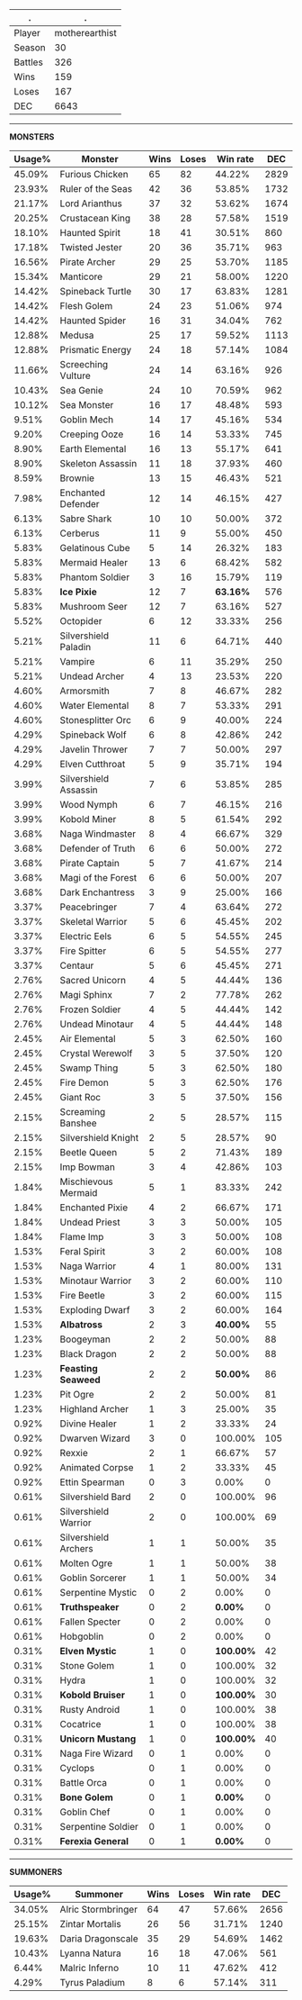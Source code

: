 .|.
|-|-
Player|motherearthist
Season|30
Battles|326
Wins|159
Loses|167
DEC|6643

---
**MONSTERS**

Usage%|Monster|Wins|Loses|Win rate|DEC|
-|-|-|-|-|-|
45.09%|Furious Chicken|65|82|44.22%|2829|
23.93%|Ruler of the Seas|42|36|53.85%|1732|
21.17%|Lord Arianthus|37|32|53.62%|1674|
20.25%|Crustacean King|38|28|57.58%|1519|
18.10%|Haunted Spirit|18|41|30.51%|860|
17.18%|Twisted Jester|20|36|35.71%|963|
16.56%|Pirate Archer|29|25|53.70%|1185|
15.34%|Manticore|29|21|58.00%|1220|
14.42%|Spineback Turtle|30|17|63.83%|1281|
14.42%|Flesh Golem|24|23|51.06%|974|
14.42%|Haunted Spider|16|31|34.04%|762|
12.88%|Medusa|25|17|59.52%|1113|
12.88%|Prismatic Energy|24|18|57.14%|1084|
11.66%|Screeching Vulture|24|14|63.16%|926|
10.43%|Sea Genie|24|10|70.59%|962|
10.12%|Sea Monster|16|17|48.48%|593|
9.51%|Goblin Mech|14|17|45.16%|534|
9.20%|Creeping Ooze|16|14|53.33%|745|
8.90%|Earth Elemental|16|13|55.17%|641|
8.90%|Skeleton Assassin|11|18|37.93%|460|
8.59%|Brownie|13|15|46.43%|521|
7.98%|Enchanted Defender|12|14|46.15%|427|
6.13%|Sabre Shark|10|10|50.00%|372|
6.13%|Cerberus|11|9|55.00%|450|
5.83%|Gelatinous Cube|5|14|26.32%|183|
5.83%|Mermaid Healer|13|6|68.42%|582|
5.83%|Phantom Soldier|3|16|15.79%|119|
5.83%|**Ice Pixie**|12|7|**63.16%**|576|
5.83%|Mushroom Seer|12|7|63.16%|527|
5.52%|Octopider|6|12|33.33%|256|
5.21%|Silvershield Paladin|11|6|64.71%|440|
5.21%|Vampire|6|11|35.29%|250|
5.21%|Undead Archer|4|13|23.53%|220|
4.60%|Armorsmith|7|8|46.67%|282|
4.60%|Water Elemental|8|7|53.33%|291|
4.60%|Stonesplitter Orc|6|9|40.00%|224|
4.29%|Spineback Wolf|6|8|42.86%|242|
4.29%|Javelin Thrower|7|7|50.00%|297|
4.29%|Elven Cutthroat|5|9|35.71%|194|
3.99%|Silvershield Assassin|7|6|53.85%|285|
3.99%|Wood Nymph|6|7|46.15%|216|
3.99%|Kobold Miner|8|5|61.54%|292|
3.68%|Naga Windmaster|8|4|66.67%|329|
3.68%|Defender of Truth|6|6|50.00%|272|
3.68%|Pirate Captain|5|7|41.67%|214|
3.68%|Magi of the Forest|6|6|50.00%|207|
3.68%|Dark Enchantress|3|9|25.00%|166|
3.37%|Peacebringer|7|4|63.64%|272|
3.37%|Skeletal Warrior|5|6|45.45%|202|
3.37%|Electric Eels|6|5|54.55%|245|
3.37%|Fire Spitter|6|5|54.55%|277|
3.37%|Centaur|5|6|45.45%|271|
2.76%|Sacred Unicorn|4|5|44.44%|136|
2.76%|Magi Sphinx|7|2|77.78%|262|
2.76%|Frozen Soldier|4|5|44.44%|142|
2.76%|Undead Minotaur|4|5|44.44%|148|
2.45%|Air Elemental|5|3|62.50%|160|
2.45%|Crystal Werewolf|3|5|37.50%|120|
2.45%|Swamp Thing|5|3|62.50%|180|
2.45%|Fire Demon|5|3|62.50%|176|
2.45%|Giant Roc|3|5|37.50%|156|
2.15%|Screaming Banshee|2|5|28.57%|115|
2.15%|Silvershield Knight|2|5|28.57%|90|
2.15%|Beetle Queen|5|2|71.43%|189|
2.15%|Imp Bowman|3|4|42.86%|103|
1.84%|Mischievous Mermaid|5|1|83.33%|242|
1.84%|Enchanted Pixie|4|2|66.67%|171|
1.84%|Undead Priest|3|3|50.00%|105|
1.84%|Flame Imp|3|3|50.00%|108|
1.53%|Feral Spirit|3|2|60.00%|108|
1.53%|Naga Warrior|4|1|80.00%|131|
1.53%|Minotaur Warrior|3|2|60.00%|110|
1.53%|Fire Beetle|3|2|60.00%|115|
1.53%|Exploding Dwarf|3|2|60.00%|164|
1.53%|**Albatross**|2|3|**40.00%**|55|
1.23%|Boogeyman|2|2|50.00%|88|
1.23%|Black Dragon|2|2|50.00%|88|
1.23%|**Feasting Seaweed**|2|2|**50.00%**|86|
1.23%|Pit Ogre|2|2|50.00%|81|
1.23%|Highland Archer|1|3|25.00%|35|
0.92%|Divine Healer|1|2|33.33%|24|
0.92%|Dwarven Wizard|3|0|100.00%|105|
0.92%|Rexxie|2|1|66.67%|57|
0.92%|Animated Corpse|1|2|33.33%|45|
0.92%|Ettin Spearman|0|3|0.00%|0|
0.61%|Silvershield Bard|2|0|100.00%|96|
0.61%|Silvershield Warrior|2|0|100.00%|69|
0.61%|Silvershield Archers|1|1|50.00%|35|
0.61%|Molten Ogre|1|1|50.00%|38|
0.61%|Goblin Sorcerer|1|1|50.00%|34|
0.61%|Serpentine Mystic|0|2|0.00%|0|
0.61%|**Truthspeaker**|0|2|**0.00%**|0|
0.61%|Fallen Specter|0|2|0.00%|0|
0.61%|Hobgoblin|0|2|0.00%|0|
0.31%|**Elven Mystic**|1|0|**100.00%**|42|
0.31%|Stone Golem|1|0|100.00%|32|
0.31%|Hydra|1|0|100.00%|32|
0.31%|**Kobold Bruiser**|1|0|**100.00%**|30|
0.31%|Rusty Android|1|0|100.00%|38|
0.31%|Cocatrice|1|0|100.00%|38|
0.31%|**Unicorn Mustang**|1|0|**100.00%**|40|
0.31%|Naga Fire Wizard|0|1|0.00%|0|
0.31%|Cyclops|0|1|0.00%|0|
0.31%|Battle Orca|0|1|0.00%|0|
0.31%|**Bone Golem**|0|1|**0.00%**|0|
0.31%|Goblin Chef|0|1|0.00%|0|
0.31%|Serpentine Soldier|0|1|0.00%|0|
0.31%|**Ferexia General**|0|1|**0.00%**|0|

---
**SUMMONERS**

Usage%|Summoner|Wins|Loses|Win rate|DEC|
-|-|-|-|-|-|
34.05%|Alric Stormbringer|64|47|57.66%|2656|
25.15%|Zintar Mortalis|26|56|31.71%|1240|
19.63%|Daria Dragonscale|35|29|54.69%|1462|
10.43%|Lyanna Natura|16|18|47.06%|561|
6.44%|Malric Inferno|10|11|47.62%|412|
4.29%|Tyrus Paladium|8|6|57.14%|311|
